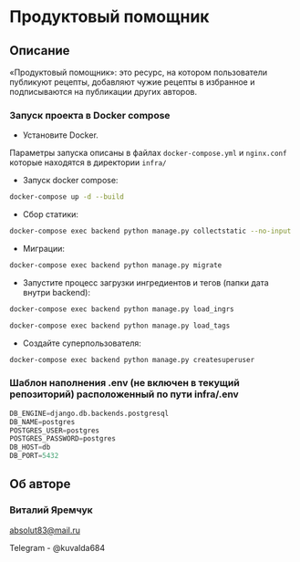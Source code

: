 # Продуктовый помощник

## Описание

«Продуктовый помощник»: это ресурс, на котором пользователи публикуют рецепты, добавляют чужие рецепты в избранное и подписываются на публикации других авторов.

### Запуск проекта в Docker compose

- Установите Docker.

Параметры запуска описаны в файлах `docker-compose.yml` и `nginx.conf` которые находятся в директории `infra/`

- Запуск docker compose:

```bash
docker-compose up -d --build
```  

- Сбор статики:

```bash
docker-compose exec backend python manage.py collectstatic --no-input
```  

- Миграции:

```bash
docker-compose exec backend python manage.py migrate
```

- Запустите процесс загрузки ингредиентов и тегов (папки дата внутри backend):

```bash
docker-compose exec backend python manage.py load_ingrs
```

```bash
docker-compose exec backend python manage.py load_tags
```

- Создайте суперпользователя:

```bash
docker-compose exec backend python manage.py createsuperuser
```

### Шаблон наполнения .env (не включен в текущий репозиторий) расположенный по пути infra/.env

```python
DB_ENGINE=django.db.backends.postgresql 
DB_NAME=postgres 
POSTGRES_USER=postgres 
POSTGRES_PASSWORD=postgres 
DB_HOST=db 
DB_PORT=5432 
```

## Об авторе
### Виталий Яремчук

absolut83@mail.ru

Telegram - @kuvalda684